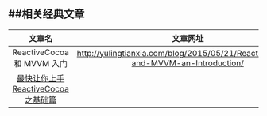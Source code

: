 
##相关经典文章
--------------------------------------------------------------
|           文章名              |               文章网址      |                
|:------------------------------:|:------------------------:|    
|ReactiveCocoa 和 MVVM 入门      | http://yulingtianxia.com/blog/2015/05/21/ReactiveCocoa-and-MVVM-an-Introduction/|
|[最快让你上手ReactiveCocoa之基础篇](http://www.jianshu.com/p/87ef6720a096)|